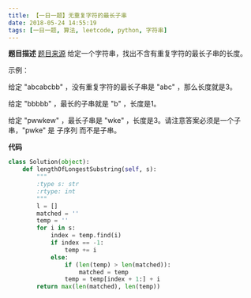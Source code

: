 ```yaml
---
title: 【一日一题】无重复字符的最长子串
date: 2018-05-24 14:55:19
tags: [一日一题, 算法, leetcode, python, 字符串]
---
```

**题目描述**
[题目来源](https://leetcode-cn.com/problems/longest-substring-without-repeating-characters/description/)
给定一个字符串，找出不含有重复字符的最长子串的长度。

示例：

给定 "abcabcbb" ，没有重复字符的最长子串是 "abc" ，那么长度就是3。

给定 "bbbbb" ，最长的子串就是 "b" ，长度是1。

给定 "pwwkew" ，最长子串是 "wke" ，长度是3。请注意答案必须是一个子串，"pwke" 是 子序列  而不是子串。

**代码**
```python
class Solution(object):
    def lengthOfLongestSubstring(self, s):
        """
        :type s: str
        :rtype: int
        """
        l = []
        matched = ''
        temp = ''
        for i in s:
            index = temp.find(i)
            if index == -1:
                temp += i
            else:
                if (len(temp) > len(matched)):
                    matched = temp
                temp = temp[index + 1:] + i
        return max(len(matched), len(temp))
```